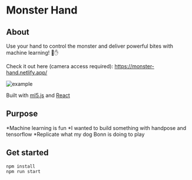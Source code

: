 # Monster Hand

## About
Use your hand to control the monster
and deliver powerful bites with machine learning!
:crocodile::raised_hand:

Check it out here (camera access required):
https://monster-hand.netlify.app/

![example](https://media.giphy.com/media/W67zj3OK1SXcaCnQQo/giphy.gif)

Built with [ml5.js](https://ml5js.org/) and [React](https://reactjs.org/)

## Purpose

*Machine learning is fun
*I wanted to build something with handpose and tensorflow
*Replicate what my dog Bonn is doing to play

## Get started

```
npm install
npm run start
```

